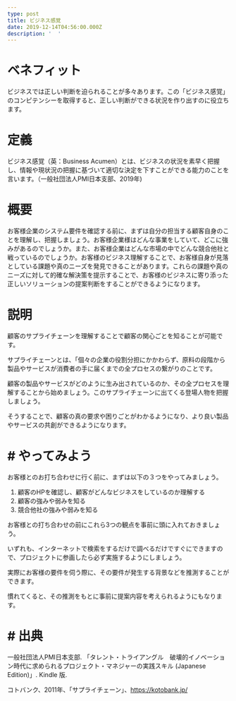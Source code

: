 ```yaml
---
type: post
title: ビジネス感覚
date: 2019-12-14T04:56:00.000Z
description: '  '
---
```

# ベネフィット

ビジネスでは正しい判断を迫られることが多々あります。この「ビジネス感覚」のコンピテンシーを取得すると、正しい判断ができる状況を作り出すのに役立ちます。

# 定義

ビジネス感覚（英：Business Acumen）とは、ビジネスの状況を素早く把握し、情報や現状況の把握に基づいて適切な決定を下すことができる能力のことを言います。（一般社団法人PMI日本支部、2019年)

# 概要

お客様企業のシステム要件を確認する前に、まずは自分の担当する顧客自身のことを理解し、把握しましょう。お客様企業様はどんな事業をしていて、どこに強みがあるのでしょうか。また、お客様企業はどんな市場の中でどんな競合他社と戦っているのでしょうか。お客様のビジネス理解することで、お客様自身が見落としている課題や真のニーズを発見できることがあります。これらの課題や真のニーズに対して的確な解決策を提示することで、お客様のビジネスに寄り添った正しいソリューションの提案判断をすることができるようになります。

# 説明

顧客のサプライチェーンを理解することで顧客の関心ごとを知ることが可能です。

サプライチェーンとは、「個々の企業の役割分担にかかわらず、原料の段階から製品やサービスが消費者の手に届くまでの全プロセスの繋がりのことです。

顧客の製品やサービスがどのように生み出されているのか、その全プロセスを理解することから始めましょう。このサプライチェーンに出てくる登場人物を把握しましょう。

そうすることで、顧客の真の要求や困りごとがわかるようになり、より良い製品やサービスの共創ができるようになります。

# \# やってみよう

お客様とのお打ち合わせに行く前に、まずは以下の３つをやってみましょう。

1. 顧客のHPを確認し、顧客がどんなビジネスをしているのか理解する
2. 顧客の強みや弱みを知る
3. 競合他社の強みや弱みを知る

お客様との打ち合わせの前にこれら3つの観点を事前に頭に入れておきましょう。

いずれも、インターネットで検索をするだけで調べるだけですぐにできますので、プロジェクトに参画したら必ず実施するようにしましょう。

実際にお客様の要件を伺う際に、その要件が発生する背景などを推測することができます。

慣れてくると、その推測をもとに事前に提案内容を考えられるようにもなります。

# \# 出典

一般社団法人PMI日本支部. 「タレント・トライアングル　破壊的イノベーション時代に求められるプロジェクト・マネジャーの実践スキル (Japanese Edition)」. Kindle 版.

コトバンク、2011年、「サプライチェーン」、https://kotobank.jp/
